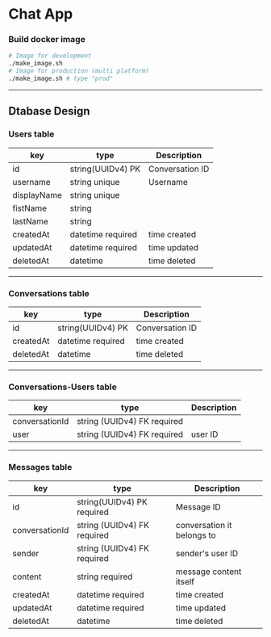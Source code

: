 # Chat App

### Build docker image

```bash
# Image for development
./make_image.sh
# Image for production (multi platform)
./make_image.sh # type "prod"
```

---

## Dtabase Design

### Users table

| key         | type              | Description     |
| ----------- | ----------------- | --------------- |
| id          | string(UUIDv4) PK | Conversation ID |
| username    | string unique     | Username        |
| displayName | string unique     |                 |
| fistName    | string            |                 |
| lastName    | string            |                 |
| createdAt   | datetime required | time created    |
| updatedAt   | datetime required | time updated    |
| deletedAt   | datetime          | time deleted    |

---

### Conversations table

| key       | type              | Description     |
| --------- | ----------------- | --------------- |
| id        | string(UUIDv4) PK | Conversation ID |
| createdAt | datetime required | time created    |
| deletedAt | datetime          | time deleted    |

---

### Conversations-Users table

| key            | type                        | Description |
| -------------- | --------------------------- | ----------- |
| conversationId | string (UUIDv4) FK required |
| user           | string (UUIDv4) FK required | user ID     |

---

### Messages table

| key            | type                        | Description                |
| -------------- | --------------------------- | -------------------------- |
| id             | string(UUIDv4) PK required  | Message ID                 |
| conversationId | string (UUIDv4) FK required | conversation it belongs to |
| sender         | string (UUIDv4) FK required | sender's user ID           |
| content        | string required             | message content itself     |
| createdAt      | datetime required           | time created               |
| updatedAt      | datetime required           | time updated               |
| deletedAt      | datetime                    | time deleted               |
